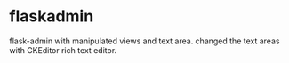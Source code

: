 # flaskadmin
flask-admin with manipulated views and text area. changed the text areas with CKEditor rich text editor.

